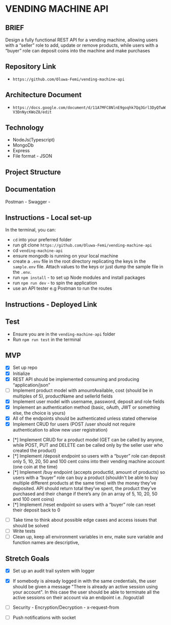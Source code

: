 # VENDING MACHINE API

## BRIEF
Design a fully functional REST API for a vending machine, allowing users with a “seller” role to add, update or remove products, while users with a “buyer” role can deposit coins into the machine and make purchases

## Repository Link
- `https://github.com/Oluwa-Femi/vending-machine-api`

## Architecture Document
- `https://docs.google.com/document/d/11A7MFC8NlnE9goqhk7Qq3Grl3DyQTwWV3DnNycKWoZ8/edit`

## Technology
- NodeJs(Typescript)
- MongoDb
- Express
- File format - JSON

## Project Structure

## Documentation
Postman -
Swagger - 

## Instructions - Local set-up
In the terminal, you can:
* `cd` into your preferred folder
* run git clone `https://github.com/Oluwa-Femi/vending-machine-api`
* cd `vending-machine-api`
* ensure mongodb is running on your local machine
* create a `.env` file in the root directory replicating the keys in the `sample.env` file. Attach values to the keys or just dump the sample file in the `.env`. 
* run `npm install` - to set up Node modules and install packages
* run `npm run dev` - to spin the application
* use an API tester e.g Postman to run the routes

## Instructions - Deployed Link

## Test
- Ensure you are in the `vending-machine-api` folder
- Run `npm run test` in the terminal

## MVP
- [x] Set up repo
- [x] Initialize
- [x] REST API should be implemented consuming and producing “application/json”
- [ ] Implement product model with amountAvailable, cost (should be in multiples of 5), productName and sellerId fields
- [x] Implement user model with username, password, deposit and role fields
- [x] Implement an authentication method (basic, oAuth, JWT or something else, the choice is yours)
- [x] All of the endpoints should be authenticated unless stated otherwise
- [x] Implement CRUD for users (POST /user should not require authentication to allow new user registration)
- [*] Implement CRUD for a product model (GET can be called by anyone, while POST, PUT and DELETE can be called only by the seller user who created the product)
- [*] Implement /deposit endpoint so users with a “buyer” role can deposit only 5, 10, 20, 50 and 100 cent coins into their vending machine account (one coin at the time)
- [*] Implement /buy endpoint (accepts productId, amount of products) so users with a “buyer” role can buy a product (shouldn't be able to buy multiple different products at the same time) with the money they’ve deposited. API should return total they’ve spent, the product they’ve purchased and their change if there’s any (in an array of 5, 10, 20, 50 and 100 cent coins)
- [*] Implement /reset endpoint so users with a “buyer” role can reset their deposit back to 0
- [ ] Take time to think about possible edge cases and access issues that should be solved
- [ ] Write tests
- [ ] Clean up, keep all environment variables in env, make sure variable and function names are descriptive,

## Stretch Goals
- [x] Set up an audit trail system with logger
- [x] If somebody is already logged in with the same credentials, the user should be given a message "There is already an active session using your account". In this case the user should be able to terminate all the active sessions on their account via an endpoint i.e. /logout/all
- [ ] Security - Encryption/Decryption - x-request-from
- [ ] Push notifications with socket


